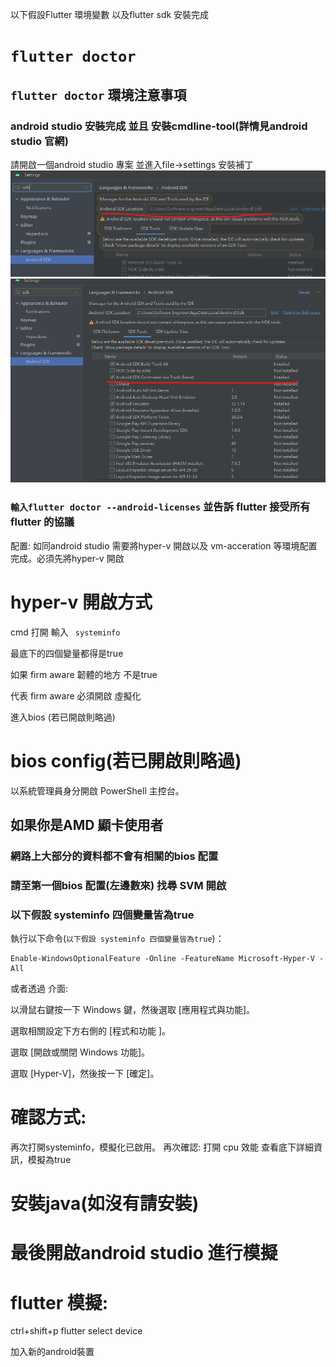 以下假設Flutter 環境變數 以及flutter sdk 安裝完成
# ```flutter doctor```

## ```flutter doctor``` 環境注意事項

### android studio 安裝完成 並且 安裝cmdline-tool(詳情見android studio 官網)
請開啟一個android studio 專案 並進入file->settings 安裝補丁
![Alt text](image.png)
![Alt text](image-1.png)

###  ```輸入flutter doctor --android-licenses``` 並告訴 flutter 接受所有flutter 的協議



配置:
如同android studio 需要將hyper-v 開啟以及 vm-acceration 等環境配置完成。必須先將hyper-v 開啟
# hyper-v 開啟方式
cmd 打開 輸入 ``` systeminfo```

最底下的四個變量都得是true

如果 firm aware 韌體的地方 不是true

代表 firm aware 必須開啟 虛擬化

進入bios (若已開啟則略過)
# bios config(若已開啟則略過)

以系統管理員身分開啟 PowerShell 主控台。

## 如果你是AMD 顯卡使用者
### 網路上大部分的資料都不會有相關的bios 配置

### 請至第一個bios 配置(左邊數來) 找尋 SVM 開啟


### 以下假設 systeminfo 四個變量皆為true
執行以下命令(``以下假設 systeminfo 四個變量皆為true``)：
```
Enable-WindowsOptionalFeature -Online -FeatureName Microsoft-Hyper-V -All
```
或者透過 介面:

以滑鼠右鍵按一下 Windows 鍵，然後選取 \[應用程式與功能\]。

選取相關設定下方右側的 [程式和功能 ]。

選取 [開啟或關閉 Windows 功能]。

選取 [Hyper-V]，然後按一下 [確定]。


# 確認方式:
再次打開systeminfo，模擬化已啟用。
再次確認:
打開 cpu 效能 查看底下詳細資訊，模擬為true

# 安裝java(如沒有請安裝)

# 最後開啟android studio 進行模擬

# flutter 模擬:
ctrl+shift+p flutter select device

加入新的android裝置

